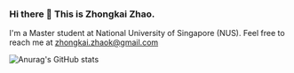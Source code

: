 ### Hi there 👋 This is Zhongkai Zhao.

I'm a Master student at National University of Singapore (NUS). Feel free to reach me at zhongkai.zhaok@gmail.com

![Anurag's GitHub stats](https://github-readme-stats.vercel.app/api?username=KKZ20&show_icons=true&theme=transparent)
